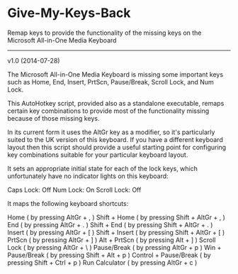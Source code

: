 Give-My-Keys-Back
=================

Remap keys to provide the functionality of the missing keys on the Microsoft All-in-One Media Keyboard

-----------------
v1.0 (2014-07-28)

The Microsoft All-in-One Media Keyboard is missing some important keys such as Home, End, Insert, PrtScn, Pause/Break, Scroll Lock, and Num Lock.

This AutoHotkey script, provided also as a standalone executable, remaps certain key combinations to provide most of the functionality missing because of those missing keys.

In its current form it uses the AltGr key as a modifier, so it's particularly suited to the UK version of this keyboard. If you have a different keyboard layout then this script should provide a useful starting point for configuring key combinations suitable for your particular keyboard layout.

It sets an appropriate initial state for each of the lock keys, which unfortunately have no indicator lights on this keyboard:

Caps Lock: Off
Num Lock: On
Scroll Lock: Off

It maps the following keyboard shortcuts:

Home ( by pressing AltGr + , )
Shift + Home ( by pressing Shift + AltGr + , )
End ( by pressing AltGr + . )
Shift + End ( by pressing Shift + AltGr + . )
Insert ( by pressing AltGr + [ )
Shift + Insert ( by pressing Shift + AltGr + [ )
PrtScn ( by pressing AltGr + ] )
Alt + PrtScn ( by pressing Alt + ] )
Scroll Lock ( by pressing AltGr + \ )
Pause/Break ( by pressing AltGr + p )
Win + Pause/Break ( by pressing Shift + Alt + p )
Control + Pause/Break ( by pressing Shift + Ctrl + p )
Run Calculator ( by pressing AltGr + c )
